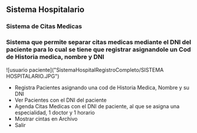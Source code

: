 ## Sistema Hospitalario
### Sistema de Citas Medicas
### Sistema que permite separar citas medicas mediante el DNI del paciente para lo cual se tiene que registrar asignandole un Cod de Historia medica, nombre y DNI

![usuario paciente]("SistemaHospitalRegistroCompleto/SISTEMA HOSPITALARIO.JPG") 

- Registra Pacientes asignando una cod de Historia Medica, Nombre y su DNI
- Ver Pacientes con el DNI del paciente
- Agenda Citas Medicas con el DNI de paciente, al que se asigna una especialidad, 1 doctor y 1 horario
- Mostrar cintas en Archivo
- Salir 
